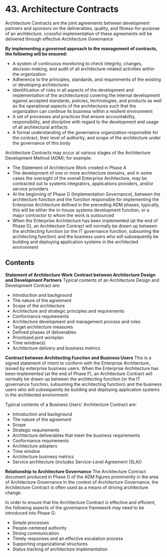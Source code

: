 # 43. Architecture Contracts

Architecture Contracts are the joint agreements between development partners and sponsors on the deliverables, quality, and fitness-for-purpose of an architecture. ccessful implementation of these agreements will be delivered through effective Architecture Governance

**By implementing a governed approach to the management of contracts, the following will be ensured:**

- A system of continuous monitoring to check integrity, changes, decision-making, and audit of all architecture-related activities within the organization
- Adherence to the principles, standards, and requirements of the existing or developing architectures
- Identification of risks in all aspects of the development and implementation of the architecture(s) covering the internal development against accepted standards, policies, technologies, and products as well as the operational aspects of the architectures such that the organization can continue its business within a resilient environment
- A set of processes and practices that ensure accountability, responsibility, and discipline with regard to the development and usage of all architectural artifacts
- A formal understanding of the governance organization responsible for the contract, their level of authority, and scope of the architecture under the governance of this body

Architecture Contracts may occur at various stages of the Architecture Development Method (ADM); for example:
- The Statement of Architecture Work created in Phase A
- The development of one or more architecture domains, and in some cases the oversight of the overall Enterprise Architecture, may be contracted out to systems integrators, applications providers, and/or service providers
- At the beginning of Phase G (Implementation Governance), between the architecture function and the function responsible for implementing the Enterprise Architecture defined in the preceding ADM phases, typically, this will be either the in-house systems development function, or a major contractor to whom the work is outsourced 
- When the Enterprise Architecture has been implemented (at the end of Phase G), an Architecture Contract will normally be drawn up between the architecting function (or the IT governance function, subsuming the architecting function) and the business users who will subsequently be building and deploying application systems in the architected environment


## Contents
**Statement of Architecture Work**
**Contract between Architecture Design and Development Partners**
Typical contents of an Architecture Design and Development Contract are:

- Introduction and background
- The nature of the agreement
- Scope of the architecture
- Architecture and strategic principles and requirements
- Conformance requirements
- Architecture development and management process and roles
- Target architecture measures
- Defined phases of deliverables
- Prioritized joint workplan
- Time window(s)
- Architecture delivery and business metrics

**Contract between Architecting Function and Business Users**
This is a signed statement of intent to conform with the Enterprise Architecture, issued by enterprise business users. When the Enterprise Architecture has been implemented (at the end of Phase F), an Architecture Contract will normally be drawn up between the architecting function (or the IT governance function, subsuming the architecting function) and the business users who will subsequently be building and deploying application systems in the architected environment.

Typical contents of a Business Users' Architecture Contract are:

- Introduction and background
- The nature of the agreement
- Scope
- Strategic requirements
- Architecture deliverables that meet the business requirements
- Conformance requirements
- Architecture adopters
- Time window
- Architecture business metrics
- Service architecture (includes Service-Level Agreement (SLA))


**Relationship to Architecture Governance**
The Architecture Contract document produced in Phase G of the ADM figures prominently in the area of Architecture Governance
In the context of Architecture Governance, the Architecture Contract is often used as a means of driving architecture change.

In order to ensure that the Architecture Contract is effective and efficient, the following aspects of the governance framework may need to be introduced into Phase G:

- Simple processes
- People-centered authority
- Strong communication
- Timely responses and an effective escalation process
- Supporting organizational structures
- Status tracking of architecture implementation

